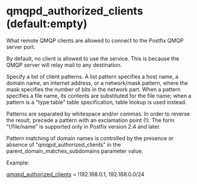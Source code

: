 # qmqpd_authorized_clients (default:empty) 


What remote QMQP clients are allowed to connect to the Postfix QMQP
server port.



By default, no client is allowed to use the service. This is
because the QMQP server will relay mail to any destination.



Specify a list of client patterns. A list pattern specifies a host
name, a domain name, an internet address, or a network/mask pattern,
where the mask specifies the number of bits in the network part.
When a pattern specifies a file name, its contents are substituted
for the file name; when a pattern is a "type:table" table specification,
table lookup is used instead.  


Patterns are separated by whitespace and/or commas. In order to
reverse the result, precede a pattern with an
exclamation point (!). The form "!/file/name" is supported only
in Postfix version 2.4 and later.


 Pattern matching of domain names is controlled by the presence
or absence of "qmqpd_authorized_clients" in the
parent_domain_matches_subdomains parameter value.  


Example:



<a href="postconf.5.html#qmqpd_authorized_clients">qmqpd_authorized_clients</a> = !192.168.0.1, 192.168.0.0/24




